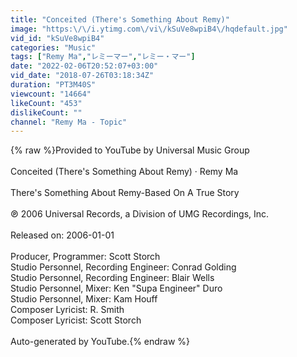 ```yaml
---
title: "Conceited (There's Something About Remy)"
image: "https:\/\/i.ytimg.com\/vi\/kSuVe8wpiB4\/hqdefault.jpg"
vid_id: "kSuVe8wpiB4"
categories: "Music"
tags: ["Remy Ma","レミーマー","レミー・マー"]
date: "2022-02-06T20:52:07+03:00"
vid_date: "2018-07-26T03:18:34Z"
duration: "PT3M40S"
viewcount: "14664"
likeCount: "453"
dislikeCount: ""
channel: "Remy Ma - Topic"
---
```

{% raw %}Provided to YouTube by Universal Music Group<br /><br />Conceited (There's Something About Remy) · Remy Ma<br /><br />There's Something About Remy-Based On A True Story<br /><br />℗ 2006 Universal Records, a Division of UMG Recordings, Inc.<br /><br />Released on: 2006-01-01<br /><br />Producer, Programmer: Scott Storch<br />Studio  Personnel, Recording  Engineer: Conrad Golding<br />Studio  Personnel, Recording  Engineer: Blair Wells<br />Studio  Personnel, Mixer: Ken &quot;Supa Engineer&quot; Duro<br />Studio  Personnel, Mixer: Kam Houff<br />Composer  Lyricist: R. Smith<br />Composer  Lyricist: Scott Storch<br /><br />Auto-generated by YouTube.{% endraw %}
